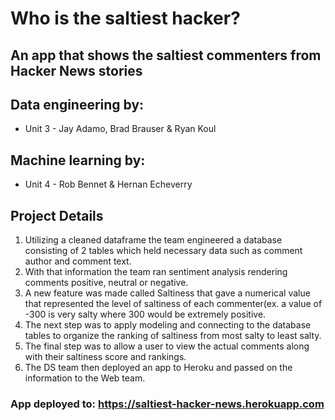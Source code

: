 # Who is the saltiest hacker? 
## An app that shows the saltiest commenters from Hacker News stories
## Data engineering by:
* Unit 3 - Jay Adamo, Brad Brauser & Ryan Koul
## Machine learning by:
* Unit 4 - Rob Bennet & Hernan Echeverry
## Project Details
1. Utilizing a cleaned dataframe the team engineered a database consisting of 2 tables which held necessary data such as comment author and comment text.
2. With that information the team ran sentiment analysis rendering comments positive, neutral or negative.
3. A new feature was made called Saltiness that gave a numerical value that represented the level of saltiness of each commenter(ex. a value of -300 is very salty where 300 would be extremely positive.
4. The next step was to apply modeling and connecting to the database tables to organize the ranking of saltiness from most salty to least salty.
5. The final step was to allow a user to view the actual comments along with their saltiness score and rankings. 
6. The DS team then deployed an app to Heroku and passed on the information to the Web team.
### App deployed to: https://saltiest-hacker-news.herokuapp.com



